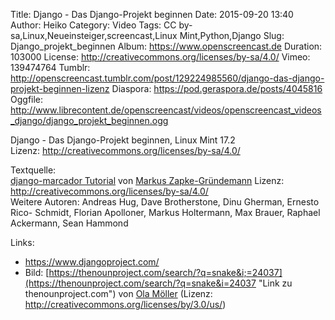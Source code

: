 Title: Django - Das Django-Projekt beginnen
Date: 2015-09-20 13:40
Author: Heiko
Category: Video
Tags: CC by-sa,Linux,Neueinsteiger,screencast,Linux Mint,Python,Django
Slug: Django_projekt_beginnen
Album: https://www.openscreencast.de
Duration: 103000
License: http://creativecommons.org/licenses/by-sa/4.0/
Vimeo: 139474764
Tumblr: http://openscreencast.tumblr.com/post/129224985560/django-das-django-projekt-beginnen-lizenz
Diaspora: https://pod.geraspora.de/posts/4045816
Oggfile: http://www.librecontent.de/openscreencast/videos/openscreencast_videos_django/django_projekt_beginnen.ogg

Django - Das Django-Projekt beginnen, Linux Mint 17.2  
Lizenz: <http://creativecommons.org/licenses/by-sa/4.0/>  
  
Textquelle:  
[django-marcador Tutorial](http://django-marcador.keimlink.de/de/) von [Markus
Zapke-Gründemann](http://www.keimlink.de/) Lizenz:
http://creativecommons.org/licenses/by-sa/4.0/  
Weitere Autoren: Andreas Hug, Dave Brotherstone, Dinu Gherman, Ernesto Rico-
Schmidt, Florian Apolloner, Markus Holtermann, Max Brauer, Raphael Ackermann,
Sean Hammond

Links:

  * <https://www.djangoproject.com/>
  * Bild: [https://thenounproject.com/search/?q=snake&i;=24037](https://thenounproject.com/search/?q=snake&i=24037 "Link zu thenounproject.com") von [Ola Möller](https://thenounproject.com/olamoller "Link zu thenounproject.com") (Lizenz: http://creativecommons.org/licenses/by/3.0/us/)

